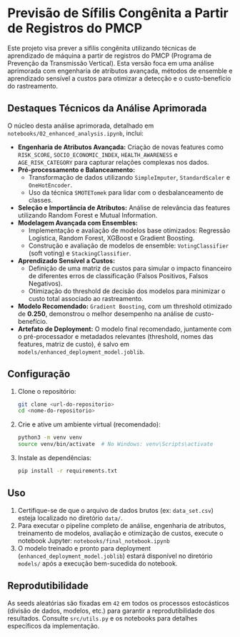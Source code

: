 # Previsão de Sífilis Congênita a Partir de Registros do PMCP

Este projeto visa prever a sífilis congênita utilizando técnicas de aprendizado de máquina a partir de registros do PMCP (Programa de Prevenção da Transmissão Vertical). Esta versão foca em uma análise aprimorada com engenharia de atributos avançada, métodos de ensemble e aprendizado sensível a custos para otimizar a detecção e o custo-benefício do rastreamento.

## Destaques Técnicos da Análise Aprimorada

O núcleo desta análise aprimorada, detalhado em `notebooks/02_enhanced_analysis.ipynb`, inclui:

* **Engenharia de Atributos Avançada:** Criação de novas features como `RISK_SCORE`, `SOCIO_ECONOMIC_INDEX`, `HEALTH_AWARENESS` e `AGE_RISK_CATEGORY` para capturar relações complexas nos dados.
* **Pré-processamento e Balanceamento:**
    * Transformação de dados utilizando `SimpleImputer`, `StandardScaler` e `OneHotEncoder`.
    * Uso da técnica `SMOTETomek` para lidar com o desbalanceamento de classes.
* **Seleção e Importância de Atributos:** Análise de relevância das features utilizando Random Forest e Mutual Information.
* **Modelagem Avançada com Ensembles:**
    * Implementação e avaliação de modelos base otimizados: Regressão Logística, Random Forest, XGBoost e Gradient Boosting.
    * Construção e avaliação de modelos de ensemble: `VotingClassifier` (soft voting) e `StackingClassifier`.
* **Aprendizado Sensível a Custos:**
    * Definição de uma matriz de custos para simular o impacto financeiro de diferentes erros de classificação (Falsos Positivos, Falsos Negativos).
    * Otimização do threshold de decisão dos modelos para minimizar o custo total associado ao rastreamento.
* **Modelo Recomendado:** `Gradient Boosting`, com um threshold otimizado de **0.250**, demonstrou o melhor desempenho na análise de custo-benefício.
* **Artefato de Deployment:** O modelo final recomendado, juntamente com o pré-processador e metadados relevantes (threshold, nomes das features, matriz de custo), é salvo em `models/enhanced_deployment_model.joblib`.

## Configuração

1.  Clone o repositório:
    ```bash
    git clone <url-do-repositorio>
    cd <nome-do-repositorio>
    ```
2.  Crie e ative um ambiente virtual (recomendado):
    ```bash
    python3 -m venv venv
    source venv/bin/activate  # No Windows: venv\Scripts\activate
    ```
3.  Instale as dependências:
    ```bash
    pip install -r requirements.txt
    ```

## Uso

1.  Certifique-se de que o arquivo de dados brutos (ex: `data_set.csv`) esteja localizado no diretório `data/`.
2.  Para executar o pipeline completo de análise, engenharia de atributos, treinamento de modelos, avaliação e otimização de custos, execute o notebook Jupyter:
    `notebooks/final_notebook.ipynb`
3.  O modelo treinado e pronto para deployment (`enhanced_deployment_model.joblib`) estará disponível no diretório `models/` após a execução bem-sucedida do notebook.

## Reprodutibilidade

As seeds aleatórias são fixadas em `42` em todos os processos estocásticos (divisão de dados, modelos, etc.) para garantir a reprodutibilidade dos resultados. Consulte `src/utils.py` e os notebooks para detalhes específicos da implementação.
